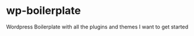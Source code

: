 wp-boilerplate
==============

Wordpress Boilerplate with all the plugins and themes I want to get started